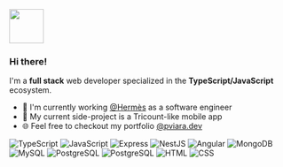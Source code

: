 <img src="https://github.com/user-attachments/assets/64f43c02-5f27-4332-bfe3-c804d90199f1" height="62" width="62"/>

### Hi there!
I'm a **full stack** web developer specialized in the **TypeScript/JavaScript** ecosystem.
- 🏢 I'm currently working [@Hermès](https://www.hermes.com/fr/fr/) as a software engineer
- 🚀 My current side-project is a Tricount-like mobile app
- 🌐 Feel free to checkout my portfolio [@pviara.dev](https://pviara.dev)

![TypeScript](https://img.shields.io/badge/TypeScript-282828?style=for-the-badge) ![JavaScript](https://img.shields.io/badge/JavaScript-282828?style=for-the-badge) ![Express](https://img.shields.io/badge/Express-282828?style=for-the-badge) ![NestJS](https://img.shields.io/badge/NestJS-282828?style=for-the-badge) ![Angular](https://img.shields.io/badge/Angular-282828?style=for-the-badge)  ![MongoDB](https://img.shields.io/badge/MongoDB-282828?style=for-the-badge) ![MySQL](https://img.shields.io/badge/MySQL-282828?style=for-the-badge) ![PostgreSQL](https://img.shields.io/badge/PostgreSQL-282828?style=for-the-badge) ![PostgreSQL](https://img.shields.io/badge/Docker-282828?style=for-the-badge) ![HTML](https://img.shields.io/badge/HTML-282828?style=for-the-badge) ![CSS](https://img.shields.io/badge/CSS-282828?style=for-the-badge) 

